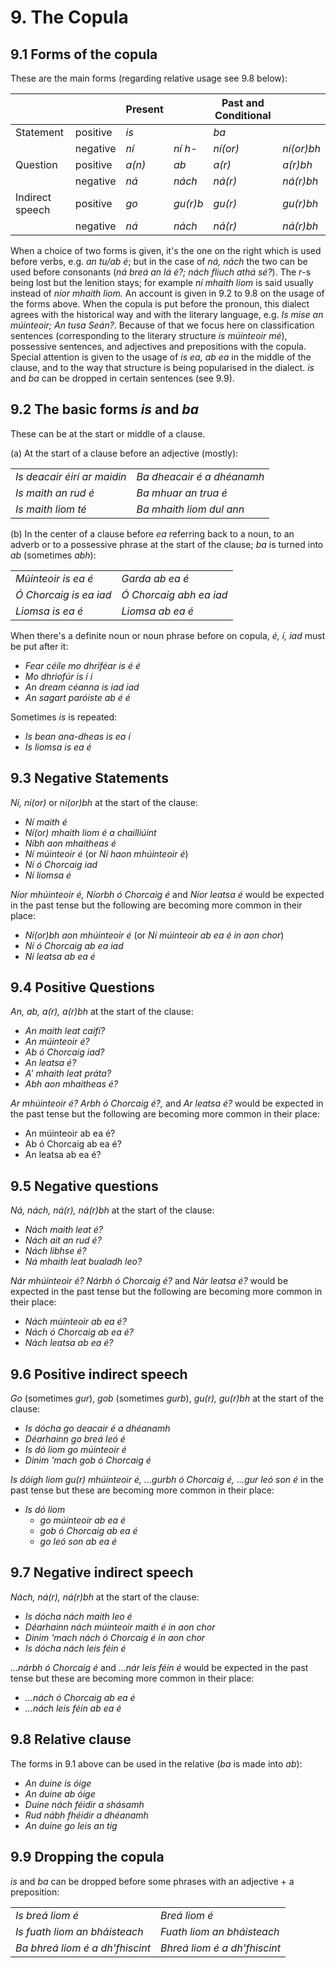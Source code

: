# 9. The Copula
## 9.1 Forms of the copula
These are the main forms (regarding relative usage see 9.8 below):

|                 |          | Present |          | Past and Conditional |            |
| --------------- | -------- | ------- | -------- | -------------------- | ---------- |
| Statement       | positive | *is*    |          | *ba*                 |            |
|                 | negative | *ní*    | *ní h-*  | *ní(or)*             | *ní(or)bh* |
| Question        | positive | *a(n)*  | *ab*     | *a(r)*               | *a(r)bh*   |
|                 | negative | *ná*    | *nách*   | *ná(r)*              | *ná(r)bh*  |
| Indirect speech | positive | *go*    | *gu(r)b* | *gu(r)*              | *gu(r)bh*  |
|                 | negative | *ná*    | *nách*   | *ná(r)*              | *ná(r)bh*  | 

When a choice of two forms is given, it's the one on the right which is used before verbs, e.g. *an tu/ab é*; but in the case of *ná, nách* the two can be used before consonants (*ná breá an lá é?; nách fliuch athá sé?*). The *r*-s  being lost but the lenition stays; for example *ní mhaith liom* is said usually instead of *níor mhaith liom.* An account is given in 9.2 to 9.8 on the usage of the forms above. When the copula is put before the pronoun, this dialect agrees with the historical way and with the literary language, e.g. *Is mise an múinteoir; An tusa Seán?*. Because of that we focus here on classification sentences (corresponding to the literary structure *is múinteoir mé*), possessive sentences, and adjectives and prepositions with the copula. Special attention is given to the usage of *is ea, ab ea* in the middle of the clause, and to the way that structure is being popularised in the dialect. *is* and *ba* can be dropped in certain sentences (see 9.9).

## 9.2 The basic forms *is* and *ba*
These can be at the start or middle of a clause.

(a) At the start of a clause before an adjective (mostly):

|                             |                            |
| --------------------------- | -------------------------- |
| *Is deacair éirí ar maidin* | *Ba dheacair é a dhéanamh* |
| *Is maith an rud é*         | *Ba mhuar an trua é*       |
| *Is maith liom té*          | *Ba mhaith liom dul ann*   | 

(b) In the center of a clause before *ea* referring back to a noun, to an adverb or to a possessive phrase at the start of the clause; *ba* is turned into *ab* (sometimes *abh*):

|                        |                         |
| ---------------------- | ----------------------- |
| *Múinteoir is ea é*    | *Garda ab ea é*         |
| *Ó Chorcaig is ea iad* | *Ó Chorcaig abh ea iad* |
| *Liomsa is ea é*       | *Liomsa ab ea é*        | 

When there's a definite noun or noun phrase before on copula, *é, í, iad* must be put after it:
+ *Fear céile mo dhriféar is é é*
+ *Mo dhriofúr is í í*
+ *An dream céanna is iad iad*
+ *An sagart paróiste ab é é*

Sometimes *is* is repeated:
+ *Is bean ana-dheas is ea í*
+ *Is liomsa is ea é*

## 9.3 Negative Statements
*Ní, ní(or)* or *ní(or)bh* at the start of the clause:
+ *Ní maith é*
+ *Ní(or) mhaith liom é a chailliúint*
+ *Níbh aon mhaitheas é*
+ *Ní múinteoir é* (or *Ní haon mhúinteoir é*)
+ *Ní ó Chorcaig iad*
+ *Ní liomsa é*

*Níor mhúinteoir é, Níorbh ó Chorcaig é* and *Níor leatsa é* would be expected in the past tense but the following are becoming more common in their place:
+ *Ní(or)bh aon mhúinteoir é* (or *Ní múinteoir ab ea é in aon chor*)
+ *Ní ó Chorcaig ab ea iad*
+ *Ní leatsa ab ea é*

## 9.4 Positive Questions
*An, ab, a(r), a(r)bh* at the start of the clause:
+ *An maith leat caifí?*
+ *An múinteoir é?*
+ *Ab ó Chorcaig iad?*
+ *An leatsa é?*
+ *A' mhaith leat práta?*
+ *Abh aon mhaitheas é?*

*Ar mhúinteoir é? Arbh ó Chorcaig é?,* and *Ar leatsa é?* would be expected in the past tense but the following are becoming more common in their place:
+ An múinteoir ab ea é?
+ Ab ó Chorcaig ab ea é?
+ An leatsa ab ea é?

## 9.5 Negative questions
*Ná, nách, ná(r), ná(r)bh* at the start of the clause:
+ *Nách maith leat é?*
+ *Nách ait an rud é?*
+ *Nách libhse é?*
+ *Ná mhaith leat bualadh leo?*

*Nár mhúinteoir é? Nárbh ó Chorcaig é?* and *Nár leatsa é?* would be expected in the past tense but the following are becoming more common in their place:
+ *Nách múinteoir ab ea é?*
+ *Nách ó Chorcaig ab ea é?*
+ *Nách leatsa ab ea é?*

## 9.6 Positive indirect speech
*Go* (sometimes *gur*), *gob* (sometimes *gurb*), *gu(r), gu(r)bh* at the start of the clause:
+ *Is dócha go deacair é a dhéanamh*
+ *Déarhainn go breá leó é*
+ *Is dó liom go múinteoir é*
+ *Dinim 'mach gob ó Chorcaig é*

*Is dóigh liom gu(r) mhúinteoir é, ...gurbh ó Chorcaig é, ...gur leó son é* in the past tense but these are becoming more common in their place:
+ *Is dó liom*
	+ *go múinteoir ab ea é*
	+ *gob ó Chorcaig ab ea é*
	+ *go leó son ab ea é*

## 9.7 Negative indirect speech
*Nách, ná(r), ná(r)bh* at the start of the clause:
+ *Is dócha nách maith leo é*
+ *Déarhainn nách múinteoir maith é in aon chor*
+ *Dinim 'mach nách ó Chorcaig é in aon chor*
+ *Is dócha nách leis féin é*

*...nárbh ó Chorcaig é* and *...nár leis féin é* would be expected in the past tense but these are becoming more common in their place:
+ *...nách ó Chorcaig ab ea é*
+ *...nách leis féin ab ea é*

## 9.8 Relative clause
The forms in 9.1 above can be used in the relative (*ba* is made into *ab*):
+ *An duine is óige*
+ *An duine ab óige*
+ *Duine nách féidir a shásamh*
+ *Rud nábh fhéidir a dhéanamh*
+ *An duine go leis an tig*

## 9.9 Dropping the copula
*is* and *ba* can be dropped before some phrases with an adjective + a preposition:

|                                 |                              |
| ------------------------------- | ---------------------------- |
| *Is breá liom é*                | *Breá liom é*                |
| *Is fuath liom an bháisteach*   | *Fuath liom an bháisteach*   |
| *Ba bhreá liom é a dh'fhiscint* | *Bhreá liom é a dh'fhiscint* | 

